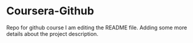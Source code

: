 # Coursera-Github
Repo for github course
I am editing the README file. Adding some more details about the project description.
